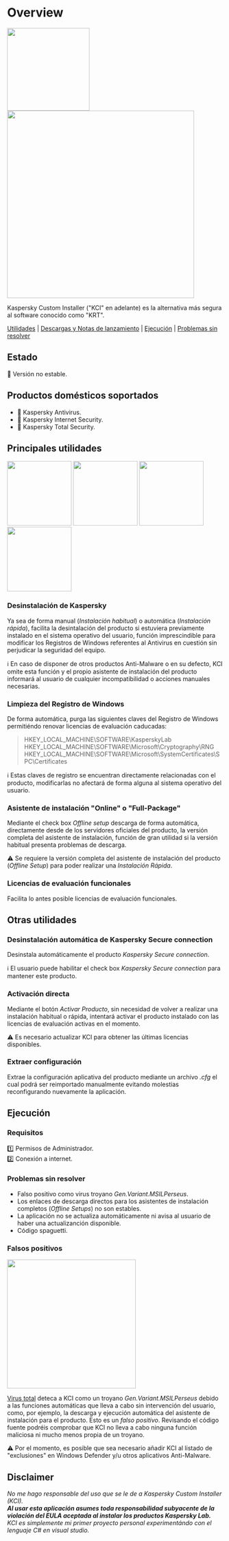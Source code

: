 # Overview
<img src="https://github.com/bitasuperactive/KCIBasic/blob/master/doc/icon.ico" width="192"/> <img src="https://github.com/bitasuperactive/KCIBasic/blob/master/doc/kcibasicimage.png" width="436"/>

Kaspersky Custom Installer ("KCI" en adelante) es la alternativa más segura al software conocido como "KRT".

[Utilidades](https://github.com/bitasuperactive/KCIBasic/blob/master/README.md#principales-utilidades) | [Descargas y Notas de lanzamiento](https://github.com/bitasuperactive/KCIBasic/releases) | [Ejecución](https://github.com/bitasuperactive/KCIBasic/blob/master/README.md#ejecución) | [Problemas sin resolver](https://github.com/bitasuperactive/KCIBasic/blob/master/README.md#problemas-sin-resolver)


## Estado
:stop_sign: Versión no estable.


## Productos domésticos soportados
* :turtle: Kaspersky Antivirus.
* :dragon_face: Kaspersky Internet Security.
* :dragon: Kaspersky Total Security.


## Principales utilidades
<img src="https://github.com/bitasuperactive/KCIBasic/blob/master/doc/uninstallimage.png" width="150"/> <img src="https://github.com/bitasuperactive/KCIBasic/blob/basicUI/doc/cleanimage.jpg" width="150"/> <img src="https://github.com/bitasuperactive/KCIBasic/blob/master/doc/downloadimage.png" width="150"/> <img src="https://github.com/bitasuperactive/KCIBasic/blob/basicUI/doc/keyimage.jpg" width="150"/>

### Desinstalación de Kaspersky
Ya sea de forma manual (*Instalación habitual*) o automática (*Instalación rápida*), facilita la desintalación del producto si estuviera previamente instalado en el sistema operativo del usuario, función imprescindible para modificar los Registros de Windows referentes al Antivirus en cuestión sin perjudicar la seguridad del equipo.

:information_source: En caso de disponer de otros productos Anti-Malware o en su defecto, KCI omite esta función y el propio asistente de instalación del producto informará al usuario de cualquier incompatibilidad o acciones manuales necesarias.

### Limpieza del Registro de Windows
De forma automática, purga las siguientes claves del Registro de Windows permitiéndo renovar licencias de evaluación caducadas:
> HKEY_LOCAL_MACHINE\SOFTWARE\KasperskyLab            
> HKEY_LOCAL_MACHINE\SOFTWARE\Microsoft\Cryptography\RNG
> HKEY_LOCAL_MACHINE\SOFTWARE\Microsoft\SystemCertificates\SPC\Certificates

:information_source: Estas claves de registro se encuentran directamente relacionadas con el producto, modificarlas no afectará de forma alguna al sistema operativo del usuario.

### Asistente de instalación "Online" o "Full-Package"
Mediante el check box *Offline setup* descarga de forma automática, directamente desde de los servidores oficiales del producto, la versión completa del asistente de instalación, función de gran utilidad si la versión habitual presenta problemas de descarga.

:warning: Se requiere la versión completa del asistente de instalación del producto (*Offline Setup*) para poder realizar una *Instalación Rápida*.

### Licencias de evaluación funcionales
Facilita lo antes posible licencias de evaluación funcionales.


## Otras utilidades
### Desinstalación automática de Kaspersky Secure connection
Desinstala automáticamente el producto *Kaspersky Secure connection*.

:information_source: El usuario puede habilitar el check box *Kaspersky Secure connection* para mantener este producto.

### Activación directa
Mediante el botón *Activar Producto*, sin necesidad de volver a realizar una instalación habitual o rápida, intentará activar el producto instalado con las licencias de evaluación activas en el momento.

:warning: Es necesario actualizar KCI para obtener las últimas licencias disponibles.

### Extraer configuración
Extrae la configuración  aplicativa del producto mediante un archivo *.cfg* el cual podrá ser reimportado manualmente evitando molestias reconfigurando nuevamente la aplicación.


## Ejecución
### Requisitos
:one: Permisos de Administrador.  
:two: Conexión a internet.

### Problemas sin resolver
* Falso positivo como virus troyano *Gen.Variant.MSILPerseus*.
* Los enlaces de descarga directos para los asistentes de instalación completos (*Offline Setups*) no son estables.
* La aplicación no se actualiza automáticamente ni avisa al usuario de haber una actualizanción disponible.
* Código spaguetti.

### Falsos positivos
<img src="https://github.com/bitasuperactive/KCIBasic/blob/basicUI/doc/virustotalimage.png" width="300"/>

[Virus total](https://www.virustotal.com/gui/file/24f97e787c5fbb600f6643bcb957f68ab099f12a7e37fc6473feb582d19c40e3/detection) deteca a KCI como un troyano *Gen.Variant.MSILPerseus* debido a las funciones automáticas que lleva a cabo sin intervención del usuario, como, por ejemplo, la descarga y ejecución automática del asistente de instalación para el producto. Esto es un *falso positivo*. Revisando el código fuente podréis comprobar que KCI no lleva a cabo ninguna función maliciosa ni mucho menos propia de un troyano.

:warning: Por el momento, es posible que sea necesario añadir KCI al listado de "exclusiones" en Windows Defender y/u otros aplicativos Anti-Malware.


## Disclaimer
*No me hago responsable del uso que se le de a Kaspersky Custom Installer (KCI).  
**Al usar esta aplicación asumes toda responsabilidad subyacente de la violación del EULA aceptada al instalar los productos Kaspersky Lab.**   
KCI es simplemente mi primer proyecto personal experimentándo con el lenguaje C# en visual studio.*
